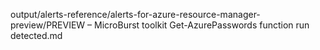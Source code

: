 output/alerts-reference/alerts-for-azure-resource-manager-preview/PREVIEW – MicroBurst toolkit Get-AzurePasswords function run detected.md